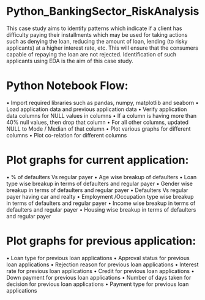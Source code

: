 # Python_BankingSector_RiskAnalysis
This case study aims to identify patterns which indicate if a client has difficulty paying their installments which may be used for taking actions such as denying the loan, reducing the amount of loan, lending (to risky applicants) at a higher interest rate, etc. This will ensure that the consumers capable of repaying the loan are not rejected. Identification of such applicants using EDA is the aim of this case study.

# Python Notebook Flow:
• Import required libraries such as pandas, numpy, matplotlib and seaborn
• Load application data and previous application data
• Verify application data columns for NULL values in columns
• If a column is having more than 40% null values, then drop that column
• For all other columns, updated NULL to Mode / Median of that column
• Plot various graphs for different columns
• Plot co-relation for different columns

# Plot graphs for current application:
• % of defaulters Vs regular payer
• Age wise breakup of defaulters
• Loan type wise breakup in terms of defaulters and regular payer
• Gender wise breakup in terms of defaulters and regular payer
• Defaulters Vs regular payer having car and realty
• Employment /Occupation type wise breakup in terms of defaulters and regular payer
• Income wise breakup in terms of defaulters and regular payer
• Housing wise breakup in terms of defaulters and regular payer

# Plot graphs for previous application:
• Loan type for previous loan applications
• Approval status for previous loan applications
• Rejection reason for previous loan applications
• Interest rate for previous loan applications
• Credit for previous loan applications
• Down payment for previous loan applications
• Number of days taken for decision for previous loan applications
• Payment type for previous loan applications
